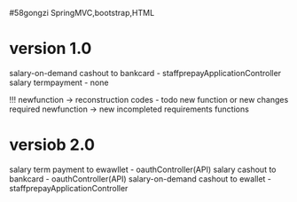 #58gongzi
SpringMVC,bootstrap,HTML

# version 1.0
salary-on-demand cashout to bankcard - staffprepayApplicationController
salary termpayment - none

!!! newfunction -> reconstruction codes -  todo new function or new changes required
newfunction -> new incompleted requirements functions
# versiob 2.0
salary term payment to ewawllet -  oauthController(API)
salary cashout to bankcard -  oauthController(API)
salary-on-demand cashout to ewallet - staffprepayApplicationController
